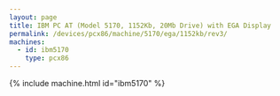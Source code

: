 ```yaml
---
layout: page
title: IBM PC AT (Model 5170, 1152Kb, 20Mb Drive) with EGA Display
permalink: /devices/pcx86/machine/5170/ega/1152kb/rev3/
machines:
  - id: ibm5170
    type: pcx86
---
```


{% include machine.html id="ibm5170" %}
